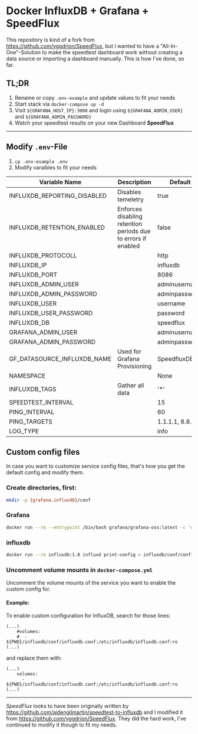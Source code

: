 # Docker InfluxDB + Grafana + SpeedFlux
This repository is kind of a fork from https://github.com/yggdrion/SpeedFlux, but I wanted to have a "All-In-One"-Solution to make the speedtest dashboard work without creating a data source or importing a dashboard manually.
This is how I've done, so far.

## TL;DR
1. Rename or copy `.env-example` and update values to fit your needs
1. Start stack via `docker-compose up -d`
1. Visit `${GRAFANA_HOST_IP}:3000` and login using `${GRAFANA_ADMIN_USER}` and `${GRAFANA_ADMIN_PASSWORD}`
1. Watch your speedtest results on your new Dashboard **SpeedFlux**

---
## Modify `.env`-File
1. `cp .env-example .env`
1. Modify varaibles to fit your needs

|Variable Name|Description|Default|
|---|---|---|
INFLUXDB_REPORTING_DISABLED|Disables temeletry|true
INFLUXDB_RETENTION_ENABLED|Enforces disabling retention periods due to errors if enabled|false
INFLUXDB_PROTOCOLL||http
INFLUXDB_IP||influxdb
INFLUXDB_PORT||8086
INFLUXDB_ADMIN_USER||adminusername
INFLUXDB_ADMIN_PASSWORD||adminpassword
INFLUXDB_USER||username
INFLUXDB_USER_PASSWORD||password
INFLUXDB_DB||speedflux
GRAFANA_ADMIN_USER||adminusername
GRAFANA_ADMIN_PASSWORD||adminpassword
GF_DATASOURCE_INFLUXDB_NAME|Used for Grafana Provisioning|SpeedfluxDB_v1
NAMESPACE||None
INFLUXDB_TAGS|Gather all data|'*'
SPEEDTEST_INTERVAL||15
PING_INTERVAL||60 
PING_TARGETS||1.1.1.1, 8.8.8.8
LOG_TYPE||info

## Custom config files
In case you want to customize service config files, that's how you get the default config and modify them.

### Create directories, first:
```sh
mkdir -p {grafana,influxdb}/conf
```
### Grafana
```sh
docker run --rm --entrypoint /bin/bash grafana/grafana-oss:latest -c 'cat $GF_PATHS_CONFIG' > ./grafana/conf/grafana.ini
```
### influxdb
```sh
docker run --rm influxdb:1.8 influxd print-config > influxdb/conf/config.yml
```

### Uncomment volume mounts in `docker-compose.yml`
Uncomment the volume mounts of the service you want to enable the custom config for.

#### Example:
To enable custom configuration for InfluxDB, search for those lines:
```
(...)
    #volumes:
    #  - ${PWD}/influxdb/conf/influxdb.conf:/etc/influxdb/influxdb.conf:ro
(...)
```
and replace them with:
```
(...)
    volumes:
      - ${PWD}/influxdb/conf/influxdb.conf:/etc/influxdb/influxdb.conf:ro
(...)
```
---

*SpeedFlux* looks to have been originally written by https://github.com/aidengilmartin/speedtest-to-influxdb and I modified it from https://github.com/yggdrion/SpeedFlux. They did the hard work, I've continued to modify it though to fit my needs.
